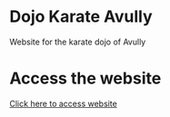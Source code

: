 # Dojo Karate Avully
 Website for the karate dojo of Avully

# Access the website
[Click here to access website](https://daboss120.github.io/Dojo-Yama-Zuki/web/index.html)